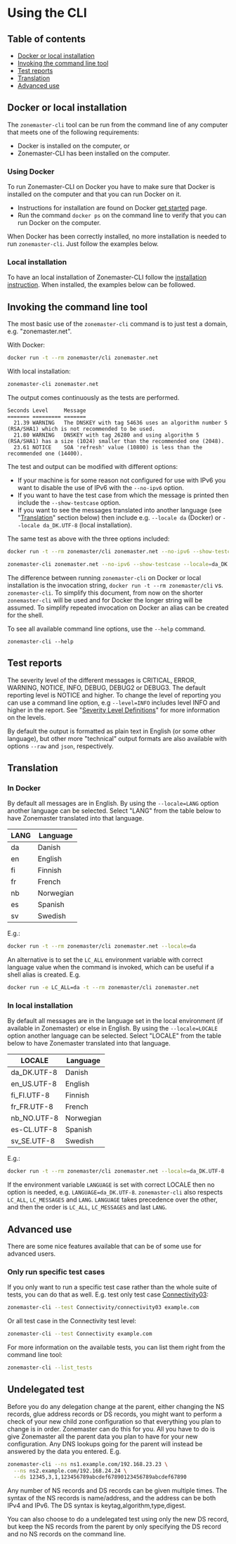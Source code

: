 # Using the CLI

## Table of contents
* [Docker or local installation](#Docker-or-local-installation)
* [Invoking the command line tool](#Invoking-the-command-line-tool)
* [Test reports](#Test-reports)
* [Translation]
* [Advanced use](#Advanced-use)


## Docker or local installation

The `zonemaster-cli` tool can be run from the command line of any computer that
meets one of the following requirements:

* Docker is installed on the computer, or
* Zonemaster-CLI has been installed on the computer.

### Using Docker

To run Zonemaster-CLI on Docker you have to make sure that Docker is installed
on the computer and that you can run Docker on it.
* Instructions for installation are found on Docker [get started] page.
* Run the command `docker ps` on the command line to verify that you can run
  Docker on the computer.

When Docker has been correctly installed, no more installation is needed to run
`zonemaster-cli`. Just follow the examples below.

### Local installation

To have an local installation of Zonemaster-CLI follow the
[installation instruction]. When installed, the examples below can be followed.


## Invoking the command line tool

The most basic use of the `zonemaster-cli` command is to just test a domain, e.g.
"zonemaster.net".

With Docker:
```sh
docker run -t --rm zonemaster/cli zonemaster.net
```

With local installation:
```sh
zonemaster-cli zonemaster.net
```

The output comes continuously as the tests are performed.
```
Seconds Level     Message
======= ========= =======
  21.39 WARNING   The DNSKEY with tag 54636 uses an algorithm number 5 (RSA/SHA1) which is not recommended to be used.
  21.80 WARNING   DNSKEY with tag 26280 and using algorithm 5 (RSA/SHA1) has a size (1024) smaller than the recommended one (2048).
  23.61 NOTICE    SOA 'refresh' value (10800) is less than the recommended one (14400).
```

The test and output can be modified with different options:

* If your machine is for some reason not configured for use with IPv6 you want to
  disable the use of IPv6 with the `--no-ipv6` option.
* If you want to have the test case from which the message is printed then
  include the `--show-testcase` option.
* If you want to see the messages translated into another language (see
  "[Translation]" section below) then include e.g. `--locale da` (Docker) or
  `--locale da_DK.UTF-8` (local installation).

The same test as above with the three options included:

```sh
docker run -t --rm zonemaster/cli zonemaster.net --no-ipv6 --show-testcase --locale=da
```
```sh
zonemaster-cli zonemaster.net --no-ipv6 --show-testcase --locale=da_DK.UTF-8
```

The difference between running `zonemaster-cli` on Docker or local installation
is the invocation string, `docker run -t --rm zonemaster/cli` vs.
`zonemaster-cli`. To simplify this document, from now on the shorter
`zonemaster-cli` will be used and for Docker the longer string will be assumed.
To simplify repeated invocation on Docker an alias can be created for the shell.

To see all available command line options, use the `--help` command.

```
zonemaster-cli --help
```

## Test reports

The severity level of the different messages is CRITICAL, ERROR, WARNING, NOTICE,
INFO, DEBUG, DEBUG2 or DEBUG3. The default reporting level is NOTICE and higher.
To change the level of reporting you can use a command line option, e.g
`--level=INFO` includes level INFO and higher in the report. See
"[Severity Level Definitions]" for more information on the levels.

By default the output is formatted as plain text in English (or some other
language), but other more "technical" output formats are also available with
options `--raw` and `json`, respectively.


## Translation

### In Docker

By default all messages are in English. By using the `--locale=LANG` option
another language can be selected. Select "LANG" from the table below to have
Zonemaster translated into that language.

LANG | Language
-----|---------
da   | Danish
en   | English
fi   | Finnish
fr   | French
nb   | Norwegian
es   | Spanish
sv   | Swedish

E.g.:
```sh
docker run -t --rm zonemaster/cli zonemaster.net --locale=da
```

An alternative is to set the `LC_ALL` environment variable with correct language
value when the command is invoked, which can be useful if a shell alias is
created. E.g.
```sh
docker run -e LC_ALL=da -t --rm zonemaster/cli zonemaster.net
```

### In local installation

By default all messages are in the language set in the local environment (if
available in Zonemaster) or else in English. By using the `--locale=LOCALE`
option another language can be selected. Select "LOCALE" from the table below to
have Zonemaster translated into that language.

LOCALE      | Language
------------|---------
da_DK.UTF-8 | Danish
en_US.UTF-8 | English
fi_FI.UTF-8 | Finnish
fr_FR.UTF-8 | French
nb_NO.UTF-8 | Norwegian
es-CL.UTF-8 | Spanish
sv_SE.UTF-8 | Swedish

E.g.:
```sh
docker run -t --rm zonemaster/cli zonemaster.net --locale=da_DK.UTF-8
```

If the environment variable `LANGUAGE` is set with correct LOCALE then no option
is needed, e.g. `LANGUAGE=da_DK.UTF-8`. `zonemaster-cli` also respects `LC_ALL`,
`LC_MESSAGES` and `LANG`. `LANGUAGE` takes precedence over the other, and then
the order is `LC_ALL`, `LC_MESSAGES` and last `LANG`.

## Advanced use

There are some nice features available that can be of some use for advanced
users.

### Only run specific test cases

If you only want to run a specific test case rather than the whole suite of
tests, you can do that as well. E.g. test only test case [Connectivity03]:

[Connectivity03]:  https://github.com/zonemaster/zonemaster/blob/master/docs/specifications/tests/Connectivity-TP/connectivity03.md

```sh
zonemaster-cli --test Connectivity/connectivity03 example.com
```

Or all test case in the Connectivity test level:
```sh
zonemaster-cli --test Connectivity example.com
```

For more information on the available tests, you can list them right from
the command line tool:
```sh
zonemaster-cli --list_tests
```

## Undelegated test

Before you do any delegation change at the parent, either changing the NS
records, glue address records or DS records, you might want to perform a
check of your new child zone configuration so that everything you plan to
change is in order. Zonemaster can do this for you. All you have to do
is give Zonemaster all the parent data you plan to have for your new
configuration. Any DNS lookups going for the parent will instead be
answered by the data you entered. E.g.

```sh
zonemaster-cli --ns ns1.example.com/192.168.23.23 \
  --ns ns2.example.com/192.168.24.24 \
  --ds 12345,3,1,123456789abcdef67890123456789abcdef67890
```

Any number of NS records and DS records can be given multiple times.
The syntax of the NS records is name/address, and the address can be
both IPv4 and IPv6. The DS syntax is keytag,algorithm,type,digest.

You can also choose to do a undelegated test using only the new DS
record, but keep the NS records from the parent by only specifying the
DS record and no NS records on the command line.


[Get started]:                     https://www.docker.com/get-started
[Installation instruction]:        docs/Installation.md
[Severity Level Definitions]:      https://github.com/zonemaster/zonemaster/blob/master/docs/specifications/tests/SeverityLevelDefinitions.md
[Translation]:                     #Translation
